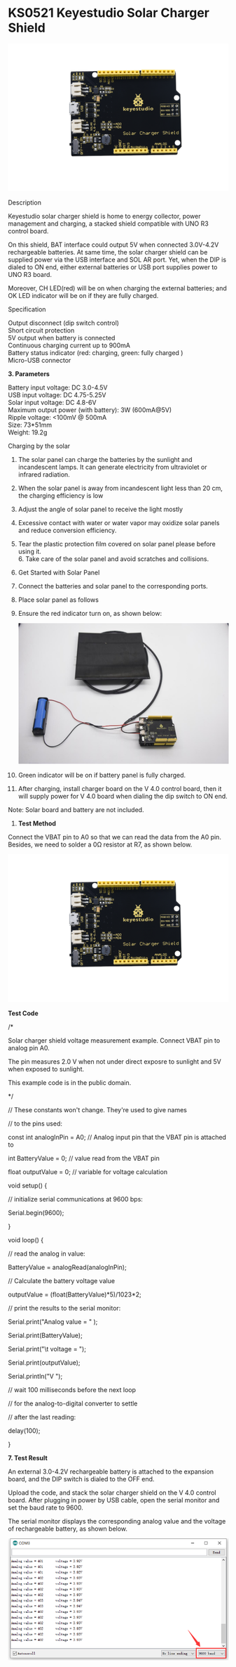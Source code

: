 #  **KS0521 Keyestudio Solar Charger Shield**

![KS0521](KS0521\media/d6225a56891064cc46300ad3cc3fd039.png)

 Description

Keyestudio solar charger shield is home to energy collector, power management
and charging, a stacked shield compatible with UNO R3 control board.

On this shield, BAT interface could output 5V when connected 3.0V-4.2V
rechargeable batteries. At same time, the solar charger shield can be supplied
power via the USB interface and SOL AR port. Yet, when the DIP is dialed to ON
end, either external batteries or USB port supplies power to UNO R3 board.

Moreover, CH LED(red) will be on when charging the external batteries; and OK
LED indicator will be on if they are fully charged.

 Specification

Output disconnect (dip switch control)  
Short circuit protection  
5V output when battery is connected  
Continuous charging current up to 900mA  
Battery status indicator (red: charging, green: fully charged )  
Micro-USB connector

**3. Parameters**

Battery input voltage: DC 3.0-4.5V  
USB input voltage: DC 4.75-5.25V  
Solar input voltage: DC 4.8-6V  
Maximum output power (with battery): 3W (600mA@5V)  
Ripple voltage: \<100mV @ 500mA  
Size: 73\*51mm  
Weight: 19.2g

 Charging by the solar

1.  The solar panel can charge the batteries by the sunlight and incandescent
    lamps. It can generate electricity from ultraviolet or infrared radiation.

2.  When the solar panel is away from incandescent light less than 20 cm, the
    charging efficiency is low

3.  Adjust the angle of solar panel to receive the light mostly

4.  Excessive contact with water or water vapor may oxidize solar panels and
    reduce conversion efficiency.

5.  Tear the plastic protection film covered on solar panel please before using
    it.  
    6\. Take care of the solar panel and avoid scratches and collisions.

 5. Get Started with Solar Panel

1.  Connect the batteries and solar panel to the corresponding ports.

2.  Place solar panel as follows

3.  Ensure the red indicator turn on, as shown below:

    ![111](KS0521\media/a4698b4068b93c01f51680f094430a3f.jpeg)

4.  Green indicator will be on if battery panel is fully charged.

5.  After charging, install charger board on the V 4.0 control board, then it
    will supply power for V 4.0 board when dialing the dip switch to ON end.

Note: Solar board and battery are not included.

1.  **Test Method**

Connect the VBAT pin to A0 so that we can read the data from the A0 pin.
Besides, we need to solder a 0Ω resistor at R7, as shown below.

![KS0521(有电阻）](KS0521\media/989523fa0bb13cd8f1cd46b6795a8d12.png)

**Test Code**

/\*

Solar charger shield voltage measurement example. Connect VBAT pin to analog pin
A0.

The pin measures 2.0 V when not under direct exposre to sunlight and 5V when
exposed to sunlight.

This example code is in the public domain.

\*/

// These constants won't change. They're used to give names

// to the pins used:

const int analogInPin = A0; // Analog input pin that the VBAT pin is attached to

int BatteryValue = 0; // value read from the VBAT pin

float outputValue = 0; // variable for voltage calculation

void setup() {

// initialize serial communications at 9600 bps:

Serial.begin(9600);

}

void loop() {

// read the analog in value:

BatteryValue = analogRead(analogInPin);

// Calculate the battery voltage value

outputValue = (float(BatteryValue)\*5)/1023\*2;

// print the results to the serial monitor:

Serial.print("Analog value = " );

Serial.print(BatteryValue);

Serial.print("\\t voltage = ");

Serial.print(outputValue);

Serial.println("V ");

// wait 100 milliseconds before the next loop

// for the analog-to-digital converter to settle

// after the last reading:

delay(100);

}

**7. Test Result**

An external 3.0-4.2V rechargeable battery is attached to the expansion board,
and the DIP switch is dialed to the OFF end.

Upload the code, and stack the solar charger shield on the V 4.0 control board.
After plugging in power by USB cable, open the serial monitor and set the baud
rate to 9600.

The serial monitor displays the corresponding analog value and the voltage of
rechargeable battery, as shown below.

![](KS0521\media/196faf3b3a7212393adc64c4cf7073bd.png)

 
